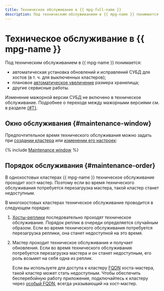 ```yaml
---
title: Техническое обслуживание в {{ mpg-full-name }}
description: Под техническим обслуживанием в {{ mpg-name }} понимается автоматическая установка обновлений и исправлений СУБД для хостов (в т. ч. для выключенных кластеров), изменение класса хостов и размера хранилища и другие сервисные работы.
---
```


# Техническое обслуживание в {{ mpg-name }}

Под техническим обслуживанием в {{ mpg-name }} понимается:

* автоматическая установка обновлений и исправлений СУБД для хостов (в т. ч. для выключенных кластеров);
* плановое [автоматическое увеличение](./storage.md#auto-rescale) размера хранилища;
* другие сервисные работы.

Изменение мажорной версии СУБД не включено в техническое обслуживание. Подробнее о переходе между мажорными версиями см. в разделе [{#T}](../operations/cluster-version-update.md).

## Окно обслуживания {#maintenance-window}

Предпочтительное время технического обслуживания можно задать при [создании кластера](../operations/cluster-create.md) или [изменении его настроек](../operations/cluster-maintenance.md#set-maintenance-window):

{% include [Maintenance window](../../_includes/mdb/maintenance-window.md) %}

## Порядок обслуживания {#maintenance-order}

В однохостовых кластерах {{ mpg-name }} техническое обслуживание проходит хост-мастер. Поэтому если во время технического обслуживания потребуется перезагрузка мастера, такой кластер станет недоступным.

В многохостовых кластерах техническое обслуживание проводится в следующем порядке:

1. [Хосты-реплики](replication.md) последовательно проходят техническое обслуживание. Порядок реплик в очереди определяется случайным образом. Если во время технического обслуживания потребуется перезагрузка реплики, она станет недоступной на это время.
1. Мастер проходит техническое обслуживание и получает обновления. Если во время технического обслуживания потребуется перезагрузка мастера и он станет недоступным, его роль возьмет на себя одна из реплик.

    Если вы используете для доступа к кластеру [FQDN](../operations/connect.md#fqdn) хоста-мастера, такой кластер может стать недоступным. Чтобы обеспечить бесперебойную работу приложения, подключайтесь к кластеру через [особый FQDN](../operations/connect.md#fqdn-master), всегда указывающий на хост-мастер.
